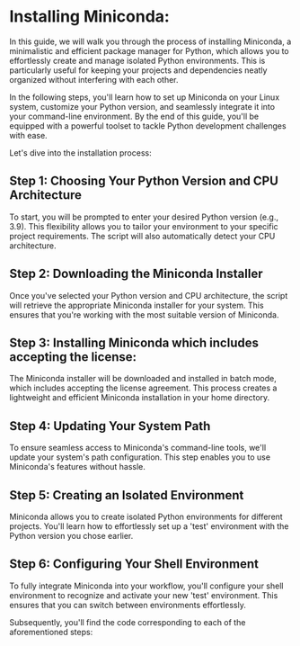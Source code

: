 # Installing Miniconda:

In this guide, we will walk you through the process of installing Miniconda, a minimalistic and efficient package manager for Python, which allows you to effortlessly create and manage isolated Python environments. This is particularly useful for keeping your projects and dependencies neatly organized without interfering with each other.

In the following steps, you'll learn how to set up Miniconda on your Linux system, customize your Python version, and seamlessly integrate it into your command-line environment. By the end of this guide, you'll be equipped with a powerful toolset to tackle Python development challenges with ease.

Let's dive into the installation process:

## Step 1: Choosing Your Python Version and CPU Architecture
To start, you will be prompted to enter your desired Python version (e.g., 3.9). This flexibility allows you to tailor your environment to your specific project requirements. The script will also automatically detect your CPU architecture.

## Step 2: Downloading the Miniconda Installer
Once you've selected your Python version and CPU architecture, the script will retrieve the appropriate Miniconda installer for your system. This ensures that you're working with the most suitable version of Miniconda.

## Step 3: Installing Miniconda which includes accepting the license:
The Miniconda installer will be downloaded and installed in batch mode, which includes accepting the license agreement. This process creates a lightweight and efficient Miniconda installation in your home directory.

## Step 4: Updating Your System Path
To ensure seamless access to Miniconda's command-line tools, we'll update your system's path configuration. This step enables you to use Miniconda's features without hassle.

## Step 5: Creating an Isolated Environment
Miniconda allows you to create isolated Python environments for different projects. You'll learn how to effortlessly set up a 'test' environment with the Python version you chose earlier.

## Step 6: Configuring Your Shell Environment
To fully integrate Miniconda into your workflow, you'll configure your shell environment to recognize and activate your new 'test' environment. This ensures that you can switch between environments effortlessly.

Subsequently, you'll find the code corresponding to each of the aforementioned steps:

<script src="https://gist.github.com/maryalexa91/375685ea26c32777d1b57d13245b25cc.js"></script>